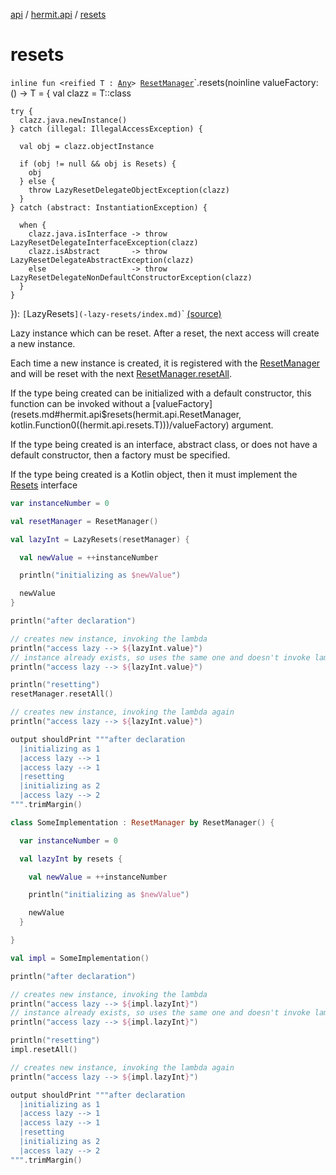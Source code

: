 [api](../index.md) / [hermit.api](index.md) / [resets](./resets.md)

# resets

`inline fun <reified T : `[`Any`](https://kotlinlang.org/api/latest/jvm/stdlib/kotlin/-any/index.html)`> `[`ResetManager`](-reset-manager/index.md)`.resets(noinline valueFactory: () -> T = {
    val clazz = T::class

    try {
      clazz.java.newInstance()
    } catch (illegal: IllegalAccessException) {

      val obj = clazz.objectInstance

      if (obj != null && obj is Resets) {
        obj
      } else {
        throw LazyResetDelegateObjectException(clazz)
      }
    } catch (abstract: InstantiationException) {

      when {
        clazz.java.isInterface -> throw LazyResetDelegateInterfaceException(clazz)
        clazz.isAbstract       -> throw LazyResetDelegateAbstractException(clazz)
        else                   -> throw LazyResetDelegateNonDefaultConstructorException(clazz)
      }
    }

  }): `[`LazyResets`](-lazy-resets/index.md)`<T>` [(source)](https://github.com/RBusarow/AutoReset/tree/master/api/src/main/kotlin/autoreset/api/LazyResets.kt#L65)

Lazy instance which can be reset.  After a reset, the next access will create a new instance.

Each time a new instance is created, it is registered with the [ResetManager](-reset-manager/index.md) and will be reset with the next [ResetManager.resetAll](-reset-manager/reset-all.md).

If the type being created can be initialized with a default constructor,
this function can be invoked without a [valueFactory](resets.md#hermit.api$resets(hermit.api.ResetManager, kotlin.Function0((hermit.api.resets.T)))/valueFactory) argument.

If the type being created is an interface, abstract class, or does not have a default constructor,
then a factory must be specified.

If the type being created is a Kotlin object, then it must implement the [Resets](-resets/index.md) interface

``` kotlin
var instanceNumber = 0

val resetManager = ResetManager()

val lazyInt = LazyResets(resetManager) {

  val newValue = ++instanceNumber

  println("initializing as $newValue")

  newValue
}

println("after declaration")

// creates new instance, invoking the lambda
println("access lazy --> ${lazyInt.value}")
// instance already exists, so uses the same one and doesn't invoke lambda
println("access lazy --> ${lazyInt.value}")

println("resetting")
resetManager.resetAll()

// creates new instance, invoking the lambda again
println("access lazy --> ${lazyInt.value}")

output shouldPrint """after declaration
  |initializing as 1
  |access lazy --> 1
  |access lazy --> 1
  |resetting
  |initializing as 2
  |access lazy --> 2
""".trimMargin()
```

``` kotlin
class SomeImplementation : ResetManager by ResetManager() {

  var instanceNumber = 0

  val lazyInt by resets {

    val newValue = ++instanceNumber

    println("initializing as $newValue")

    newValue
  }

}

val impl = SomeImplementation()

println("after declaration")

// creates new instance, invoking the lambda
println("access lazy --> ${impl.lazyInt}")
// instance already exists, so uses the same one and doesn't invoke lambda
println("access lazy --> ${impl.lazyInt}")

println("resetting")
impl.resetAll()

// creates new instance, invoking the lambda again
println("access lazy --> ${impl.lazyInt}")

output shouldPrint """after declaration
  |initializing as 1
  |access lazy --> 1
  |access lazy --> 1
  |resetting
  |initializing as 2
  |access lazy --> 2
""".trimMargin()
```

